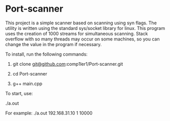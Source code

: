 # Port-scanner

This project is a simple scanner based on scanning using syn flags. The utility is written using the standard sys/socket library for linux.
This program uses the creation of 1000 streams for simultaneous scanning. Stack overflow with so many threads may occur on some machines, so you can change the value in the program if necessary.

To install, run the following commands:

1. git clone git@github.com:comp1ler1/Port-scanner.git

2. cd Port-scanner

3. g++ main.cpp

To start, use:

./a.out <IP address> <start port> <end port>

For example: ./a.out 192.168.31.10 1 10000
